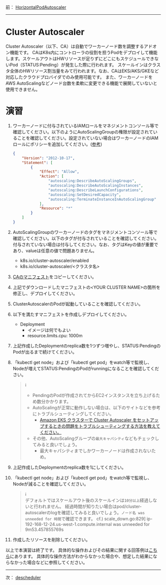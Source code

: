 前： [HorizontalPodAutoscaler](HorizontalPodAutoscaler.md)  

---

# Cluster Autoscaler

Cluster Autoscaler（以下、CA）は自動でワーカーノード数を調整するアドオン機能です。
CAはK8s内にコントローラの役割を担うPodをデプロイして機能します。スケールアウトはHWリソースが足りずにどこにもスケジュールできないPod（STATUS:Pending）が発生した際に行われます。
スケールインはクラスタ全体のHWリソース割当量をみて行われます。なお、CAはEKS/AKS/GKEなど対応したクラウドプロバイダでのみ使用可能です。
また、ワーカーノードをAWS AutoScalingなどノード台数を柔軟に変更できる機能で展開していないと使用できません。

# 演習

1. ワーカーノードに付与されているIAMロールをマネジメントコンソール等で確認してください。以下のようにAutoScalingGroupの権限が設定されていることを確認してください。設定されていない場合はワーカーノードのIAMロールにポリシーを追加してください。([参考][1])

   ``` json
   {
       "Version": "2012-10-17",
       "Statement": [
           {
               "Effect": "Allow",
               "Action": [
                   "autoscaling:DescribeAutoScalingGroups",
                   "autoscaling:DescribeAutoScalingInstances",
                   "autoscaling:DescribeLaunchConfigurations",
                   "autoscaling:SetDesiredCapacity",
                   "autoscaling:TerminateInstanceInAutoScalingGroup"
               ],
               "Resource": "*"
           }
       ]
   }
   ```

1. AutoScalingGroupのワーカーノードのタグをマネジメントコンソール等で確認してください。以下のタグが付与されていることを確認してください。付与されていない場合は付与してください。なお、タグはKeyの値が重要であり、valueは任意の値で問題ありません。

   - k8s.io/cluster-autoscaler/enabled
   - k8s.io/cluster-autoscaler/<クラスタ名>

1. [CAのマニフェスト][2]をコピーしてください。

1. 上記でダウンロードしたマニフェストの\<YOUR CLUSTER NAME\>の箇所を修正し、デプロイしてください。

1. ClusterAutoscalerのPodが起動していることを確認してください。

1. 以下を満たすマニフェストを作成しデプロイしてください。
   - Deployment
     - イメージは何でもよい
     - resource.limits.cpu: 1000m

1. 上記作成したDeploymentのreplica数を1つずつ増やし、STATUS:PendingのPodが出るまで続けてください。

1. 「kubectl get node」および「kubectl get pod」をwatch等で監視し、Nodeが増えてSTATUS:PendingのPodがrunningになることを確認してください。

   > :information_source:  
   >
   > - PendingのPodが作成されてからEC2インスタンスを立ち上げるため数分かかります。
   > - AutoScalingが正常に動作しない場合は、以下のサイトなどを参考にトラブルシューティングしてください。
   >   - [Amazon EKS クラスターで Cluster Autoscaler をセットアップするときの問題をトラブルシューティングする方法を教えてください。][3]
   > - その他、AutoScalingグループの`最大キャパシティ`などもチェックしてみると良いでしょう。
   >   - 最大キャパシティまでしかワーカーノードは作成されないため。

1. 上記作成したDeploymentのreplica数を1にしてください。

1. 「kubectl get node」および「kubectl get pod」をwatch等で監視し、Nodeが減ることを確認してください。

   > :information_source:  
   > デフォルトではスケールアウト後のスケールインは`10分以上`経過しないと行われません。
   > 経過時間が知りたい場合はpod/cluster-autoscalerのlogを確認してみると良いでしょう。`ノード名 was unneeded for 時間`で確認できます。
   > cf.) scale_down.go:829] ip-192-168-12-24.us-west-1.compute.internal was unneeded for 9m53.457855769s

1. 作成したリソースを削除してください。

以上で本演習は終了です。
具体的な操作およびその結果に関する回答例は[こちら](../ans/ClusterAutoscaler_answer.md)にあります。
具体的な操作方法がわからなかった場合や、想定した結果にならなかった場合などに参照してください。

[1]:https://github.com/kubernetes/autoscaler/blob/master/cluster-autoscaler/cloudprovider/aws/README.md
[2]:https://github.com/kubernetes/autoscaler/blob/master/cluster-autoscaler/cloudprovider/aws/examples/cluster-autoscaler-autodiscover.yaml
[3]:https://repost.aws/ja/knowledge-center/amazon-eks-troubleshoot-autoscaler

---

次： [descheduler](descheduler.md)  
